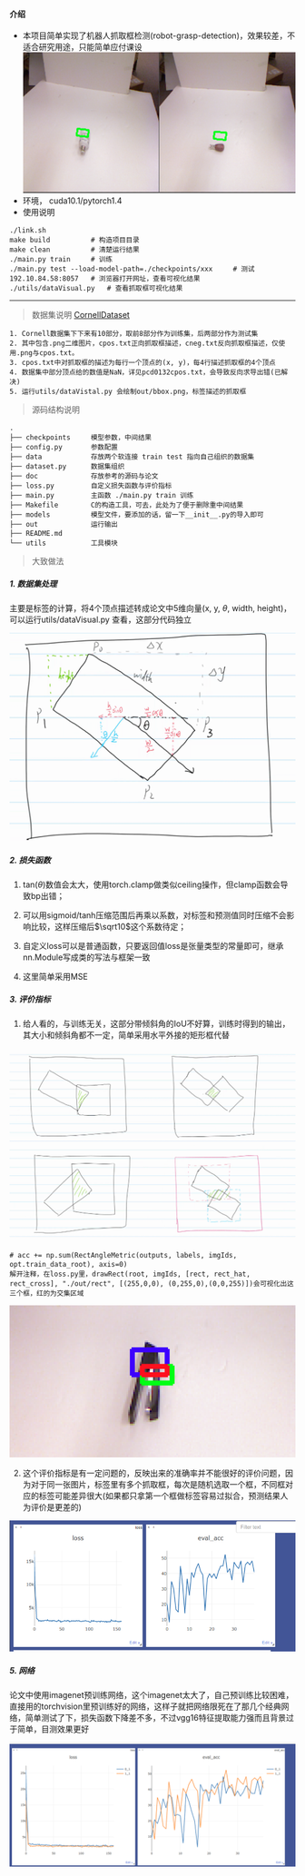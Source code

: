 #### 介绍
- 本项目简单实现了机器人抓取框检测(robot-grasp-detection)，效果较差，不适合研究用途，只能简单应付课设
![image-20201006094006228](README.assets/image-20201006094006228.png)
- 环境， cuda10.1/pytorch1.4
- 使用说明
```
./link.sh
make build          # 构造项目目录
make clean          # 清楚运行结果
./main.py train     # 训练
./main.py test --load-model-path=./checkpoints/xxx     # 测试
192.10.84.58:8057   # 浏览器打开网址，查看可视化结果
./utils/dataVisual.py   # 查看抓取框可视化结果
```

---

> 数据集说明 [CornellDataset](http://pr.cs.cornell.edu/grasping/rect_data/data.php)

```
1. Cornell数据集下下来有10部分，取前8部分作为训练集，后两部分作为测试集
2. 其中包含.png二维图片，cpos.txt正向抓取框描述，cneg.txt反向抓取框描述，仅使用.png与cpos.txt。
3. cpos.txt中对抓取框的描述为每行一个顶点的(x, y)，每4行描述抓取框的4个顶点
4. 数据集中部分顶点给的数值是NaN，详见pcd0132cpos.txt，会导致反向求导出错(已解决)
5. 运行utils/dataVistal.py 会绘制out/bbox.png，标签描述的抓取框
```

> 源码结构说明

```
.
├── checkpoints		模型参数，中间结果
├── config.py		参数配置
├── data			存放两个软连接 train test 指向自己组织的数据集
├── dataset.py		数据集组织
├── doc				存放参考的源码与论文
├── loss.py			自定义损失函数与评价指标
├── main.py			主函数 ./main.py train 训练
├── Makefile		C的构造工具，可去，此处为了便于删除重中间结果
├── models			模型文件，要添加的话，留一下__init__.py的导入即可
├── out				运行输出
├── README.md
└── utils			工具模块
```

> 大致做法

##### 1. 数据集处理

主要是标签的计算，将4个顶点描述转成论文中5维向量(x, y, $\theta$, width, height)，可以运行utils/dataVisual.py 查看，这部分代码独立

![image-20201005161203842](README.assets/image-20201005161203842.png)

##### 2. 损失函数

1. tan($\theta$)数值会太大，使用torch.clamp做类似ceiling操作，但clamp函数会导致bp出错；

2. 可以用sigmoid/tanh压缩范围后再乘以系数，对标签和预测值同时压缩不会影响比较，这样压缩后$\sqrt10$这个系数待定；
3. 自定义loss可以是普通函数，只要返回值loss是张量类型的常量即可，继承nn.Module写成类的写法与框架一致
4. 这里简单采用MSE

##### 3. 评价指标

1. 给人看的，与训练无关，这部分带倾斜角的IoU不好算，训练时得到的输出，其大小和倾斜角都不一定，简单采用水平外接的矩形框代替

![image-20201005162958906](README.assets/image-20201005162958906.png)

```
# acc += np.sum(RectAngleMetric(outputs, labels, imgIds, opt.train_data_root), axis=0)
解开注释，在loss.py里，drawRect(root, imgIds, [rect, rect_hat, rect_cross], "./out/rect", [(255,0,0), (0,255,0),(0,0,255)])会可视化出这三个框，红的为交集区域
```

![image-20201005163821137](README.assets/image-20201005163821137.png)

2. 这个评价指标是有一定问题的，反映出来的准确率并不能很好的评价问题，因为对于同一张图片，标签里有多个抓取框，每次是随机选取一个框，不同框对应的标签可能差异很大(如果都只拿第一个框做标签容易过拟合，预测结果人为评价是更差的)

![image-20201005163552391](README.assets/image-20201005163552391.png)

##### 5. 网络

论文中使用imagenet预训练网络，这个imagenet太大了，自己预训练比较困难，直接用的torchvision里预训练好的网络，这样子就把网络限死在了那几个经典网络，简单测试了下，损失函数下降差不多，不过vgg16特征提取能力强而且背景过于简单，目测效果更好

![image-20201005165638983](README.assets/image-20201005165638983.png)

